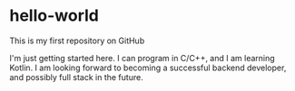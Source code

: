 # hello-world
This is my first repository on GitHub

I'm just getting started here. I can program in C/C++, and I am learning Kotlin. I am looking
forward to becoming a successful backend developer, and possibly full stack in the future. 
